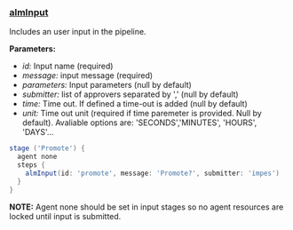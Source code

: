 ### [almInput](/vars/almInput.groovy)

 Includes an user input in the pipeline.

**Parameters:**
- *id:* Input name (required)
- *message:* input message (required)
- *parameters:* Input parameters (null by default)
- *submitter:* list of approvers separated by ',' (null by default)
- *time:* Time out. If defined a time-out is added (null by default)
- *unit:* Time out unit (required if time paremeter is provided. Null by default). Avaliable options are: 'SECONDS','MINUTES', 'HOURS', 'DAYS'...

```groovy
stage ('Promote') {
  agent none
  steps {
    almInput(id: 'promote', message: 'Promote?', submitter: 'impes')
  }
}
```

**NOTE:** Agent none should be set in input stages so no agent resources are locked until input is submitted.
